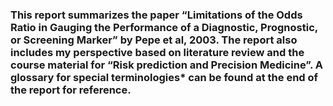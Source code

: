 ### This report summarizes the paper “Limitations of the Odds Ratio in Gauging the Performance of a Diagnostic, Prognostic, or Screening Marker” by Pepe et al, 2003. The report also includes my perspective based on literature review and the course material for “Risk prediction and Precision Medicine”. A glossary for special terminologies* can be found at the end of the report for reference.


